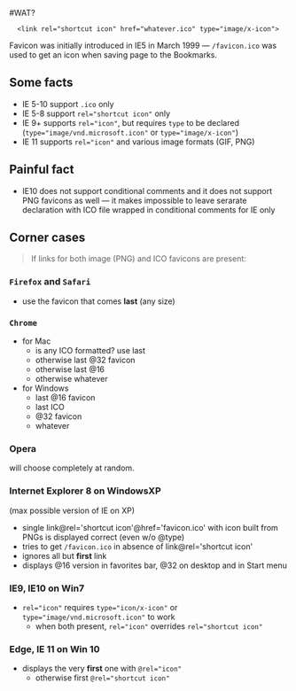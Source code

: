 #WAT?
```  
  <link rel="shortcut icon" href="whatever.ico" type="image/x-icon">
```
Favicon was initially introduced in IE5 in March 1999 — `/favicon.ico` was used to get an icon when saving page to the Bookmarks.

## Some facts
- IE 5-10 support `.ico` only
- IE 5-8  support `rel="shortcut icon"` only
- IE 9+ supports `rel="icon"`, but requires `type` to be declared (`type="image/vnd.microsoft.icon"` or `type="image/x-icon"`)
- IE 11 supports `rel="icon"` and various image formats (GIF, PNG)

## Painful fact 
- IE10 does not support conditional comments and it does not support PNG favicons as well — it makes impossible
to leave serarate declaration with ICO file wrapped in conditional comments for IE only

## Corner cases
> If links for both image (PNG) and ICO favicons are present:

### `Firefox` and `Safari`
-  use the favicon that comes __last__ (any size)

### `Chrome`
- for Mac
  - is any ICO formatted? use last
  - otherwise last @32 favicon
  - otherwise last @16
  - otherwise whatever
- for Windows
  - last @16 favicon
  - last ICO
  - @32 favicon
  - whatever

### Opera
will choose completely at random.

### Internet Explorer 8 on WindowsXP
(max possible version of IE on XP)
- single link@rel='shortcut icon'@href='favicon.ico' with icon built from PNGs is displayed correct (even w/o @type)
- tries to get `/favicon.ico` in absence of link@rel='shortcut icon'
- ignores all but __first__ link
- displays @16 version in favorites bar, @32 on desktop and in Start menu

### IE9, IE10 on Win7
- `rel="icon"` requires `type="icon/x-icon"` or `type="image/vnd.microsoft.icon"` to work
  - when both present, `rel="icon"` overrides `rel="shortcut icon"`

### Edge, IE 11 on Win 10
- displays the very __first__ one with `@rel="icon"`
  - otherwise first `@rel="shortcut icon"`
